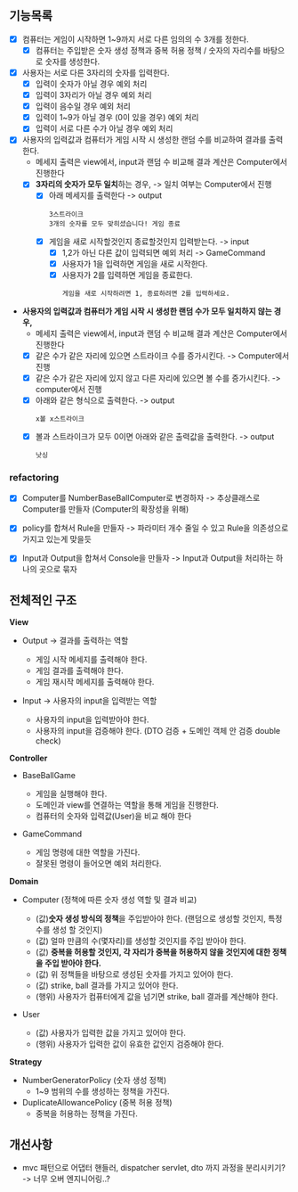 
## 기능목록

- [x] 컴퓨터는 게임이 시작하면 1~9까지 서로 다른 임의의 수 3개를 정한다.
  - [x] 컴퓨터는 주입받은 숫자 생성 정책과 중복 허용 정책 / 숫자의 자리수를 바탕으로 숫자를 생성한다.

- [x] 사용자는 서로 다른 3자리의 숫자를 입력한다.
  - [x] 입력이 숫자가 아닐 경우 예외 처리
  - [x] 입력이 3자리가 아닐 경우 예외 처리
  - [x] 입력이 음수일 경우 예외 처리
  - [x] 입력이 1~9가 아닐 경우 (0이 있을 경우) 예외 처리
  - [x] 입력이 서로 다른 수가 아닐 경우 예외 처리

- [x] 사용자의 입력값과 컴퓨터가 게임 시작 시 생성한 랜덤 수를 비교하여 결과를 출력한다.
    - 메세지 출력은 view에서, input과 랜덤 수 비교해 결과 계산은 Computer에서 진행한다
    - [x] **3자리의 숫자가 모두 일치**하는 경우, -> 일치 여부는 Computer에서 진행
      - [x] 아래 메세지를 출력한다 -> output
        ```text
        3스트라이크
        3개의 숫자를 모두 맞히셨습니다! 게임 종료
         ```
      - [x] 게임을 새로 시작할것인지 종료할것인지 입력받는다. -> input 
        - [x] 1,2가 아닌 다른 값이 입력되면 예외 처리 -> GameCommand
        - [x] 사용자가 1을 입력하면 게임을 새로 시작한다.
        - [x] 사용자가 2를 입력하면 게임을 종료한다.
          ```text
          게임을 새로 시작하려면 1, 종료하려면 2를 입력하세요.
          ```
          
- **사용자의 입력값과 컴퓨터가 게임 시작 시 생성한 랜덤 수가 모두 일치하지 않는 경우,**
  - 메세지 출력은 view에서, input과 랜덤 수 비교해 결과 계산은 Computer에서 진행한다
  - [x] 같은 수가 같은 자리에 있으면 스트라이크 수를 증가시킨다. -> Computer에서 진행
  - [x] 같은 수가 같은 자리에 있지 않고 다른 자리에 있으면 볼 수를 증가시킨다. -> computer에서 진행
  - [x] 아래와 같은 형식으로 출력한다. -> output
    ```text
    x볼 x스트라이크
    ```
  - [x] 볼과 스트라이크가 모두 0이면 아래와 같은 출력값을 출력한다. -> output
    ```text
    낫싱
    ```

### refactoring
- [x] Computer를 NumberBaseBallComputer로 변경하자 -> 추상클래스로 Computer를 만들자 (Computer의 확장성을 위해)
- [x] policy를 합쳐서 Rule을 만들자 -> 파라미터 개수 줄일 수 있고 Rule을 의존성으로 가지고 있는게 맞을듯
- [x] Input과 Output을 합쳐서 Console을 만들자 -> Input과 Output을 처리하는 하나의 곳으로 묶자


## 전체적인 구조

**View**
- Output -> 결과를 출력하는 역할
  - 게임 시작 메세지를 출력해야 한다.
  - 게임 결과를 출력해야 한다.
  - 게임 재시작 메세지를 출력해야 한다.

- Input -> 사용자의 input을 입력받는 역할
  - 사용자의 input을 입력받아야 한다.
  - 사용자의 input을 검증해야 한다. (DTO 검증 + 도메인 객체 안 검증 double check)

**Controller**
- BaseBallGame
  - 게임을 실행해야 한다.
  - 도메인과 view를 연결하는 역할을 통해 게임을 진행한다.
  - 컴퓨터의 숫자와 입력값(User)을 비교 해야 한다

- GameCommand
  - 게임 명령에 대한 역할을 가진다.
  - 잘못된 명령이 들어오면 예외 처리한다.

**Domain**
- Computer (정책에 따른 숫자 생성 역할 및 결과 비교)
  - (값)**숫자 생성 방식의 정책**을 주입받아야 한다. (랜덤으로 생성할 것인지, 특정 수를 생성 할 것인지) 
  - (값) 얼마 만큼의 수(몇자리)를 생성할 것인지를 주입 받아야 한다.
  - (값) **중복을 허용할 것인지, 각 자리가 중복을 허용하지 않을 것인지에 대한 정책을 주입 받아야 한다.**
  - (값) 위 정책들을 바탕으로 생성된 숫자를 가지고 있어야 한다.
  - (값) strike, ball 결과를 가지고 있어야 한다.
  - (행위) 사용자가 컴퓨터에게 값을 넘기면 strike, ball 결과를 계산해야 한다.

- User
  - (값) 사용자가 입력한 값을 가지고 있어야 한다.
  - (행위) 사용자가 입력한 값이 유효한 값인지 검증해야 한다.


**Strategy**
 - NumberGeneratorPolicy (숫자 생성 정책)
   - 1~9 범위의 수를 생성하는 정책을 가진다.
 - DuplicateAllowancePolicy (중복 허용 정책)
   - 중복을 허용하는 정책을 가진다.

## 개선사항
- mvc 패턴으로 어댑터 핸들러, dispatcher servlet, dto 까지 과정을 분리시키기? -> 너무 오버 엔지니어링..?
